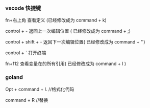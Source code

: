 ### vscode 快捷键

fn+右上角 查看定义 (已经修改成为 command + k)

control + - 返回上一次编辑位置 ( 已经修改成为 command + ;)

control + shift + - 返回下一次编辑位置( 已经修改成为 command + '')

control + ` 打开终端

fn+f12 查看变量在的所有引用( 已经修改成为 command + l )



### goland

Opt + command + l.  //格式化代码

command + R //替换



